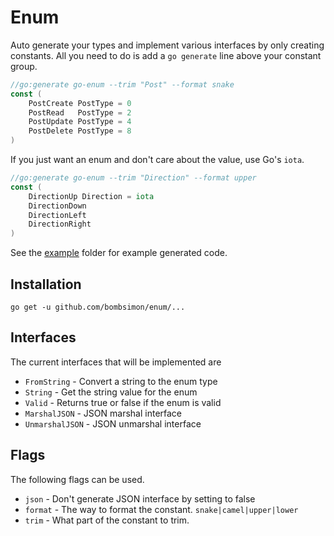 # Enum

Auto generate your types and implement various interfaces by only creating
constants. All you need to do is add a `go generate` line above your constant
group.

```go
//go:generate go-enum --trim "Post" --format snake
const (
    PostCreate PostType = 0
    PostRead   PostType = 2
    PostUpdate PostType = 4
    PostDelete PostType = 8
)
```

If you just want an enum and don't care about the value, use Go's `iota`.

```go
//go:generate go-enum --trim "Direction" --format upper
const (
    DirectionUp Direction = iota
    DirectionDown
    DirectionLeft
    DirectionRight
)
```

See the [example](example/) folder for example generated code.

## Installation

```
go get -u github.com/bombsimon/enum/...
```

## Interfaces

The current interfaces that will be implemented are

* `FromString` - Convert a string to the enum type
* `String` - Get the string value for the enum
* `Valid` - Returns true or false if the enum is valid
* `MarshalJSON` - JSON marshal interface
* `UnmarshalJSON` - JSON unmarshal interface

## Flags

The following flags can be used.

* `json` - Don't generate JSON interface by setting to false
* `format` - The way to format the constant. `snake|camel|upper|lower`
* `trim` - What part of the constant to trim.
